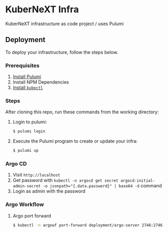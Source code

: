 # KuberNeXT Infra

KuberNeXT infrastructure as code project / uses Pulumi

## Deployment

To deploy your infrastructure, follow the steps below.

### Prerequisites

1. [Install Pulumi](https://www.pulumi.com/docs/get-started/install/)
2. Install NPM Dependencies
3. [Install `kubectl`](https://kubernetes.io/docs/tasks/tools/install-kubectl/)

### Steps

After cloning this repo, run these commands from the working directory:

1. Login to pulumi:

   ```bash
   $ pulumi login
   ```

2. Execute the Pulumi program to create or update your infra:

   ```bash
   $ pulumi up
   ```

### Argo CD

1. Visit `http://localhost`
2. Get password with
   `kubectl -n argocd get secret argocd-initial-admin-secret -o jsonpath="{.data.password}" | base64 -d`
   command
3. Login as admin with the password

### Argo Workflow

1. Argo port forward

   ```bash
   $ kubectl -n argowf port-forward deployment/argo-server 2746:2746
   ```

